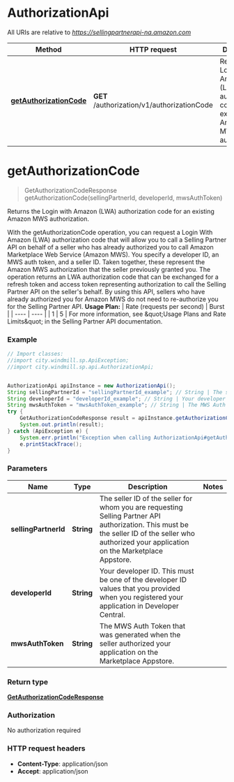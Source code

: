 # AuthorizationApi

All URIs are relative to *https://sellingpartnerapi-na.amazon.com*

Method | HTTP request | Description
------------- | ------------- | -------------
[**getAuthorizationCode**](AuthorizationApi.md#getAuthorizationCode) | **GET** /authorization/v1/authorizationCode | Returns the Login with Amazon (LWA) authorization code for an existing Amazon MWS authorization.


<a name="getAuthorizationCode"></a>
# **getAuthorizationCode**
> GetAuthorizationCodeResponse getAuthorizationCode(sellingPartnerId, developerId, mwsAuthToken)

Returns the Login with Amazon (LWA) authorization code for an existing Amazon MWS authorization.

With the getAuthorizationCode operation, you can request a Login With Amazon (LWA) authorization code that will allow you to call a Selling Partner API on behalf of a seller who has already authorized you to call Amazon Marketplace Web Service (Amazon MWS). You specify a developer ID, an MWS auth token, and a seller ID. Taken together, these represent the Amazon MWS authorization that the seller previously granted you. The operation returns an LWA authorization code that can be exchanged for a refresh token and access token representing authorization to call the Selling Partner API on the seller&#39;s behalf. By using this API, sellers who have already authorized you for Amazon MWS do not need to re-authorize you for the Selling Partner API.  **Usage Plan:**  | Rate (requests per second) | Burst | | ---- | ---- | | 1 | 5 |  For more information, see \&quot;Usage Plans and Rate Limits\&quot; in the Selling Partner API documentation.

### Example
```java
// Import classes:
//import city.windmill.sp.ApiException;
//import city.windmill.sp.api.AuthorizationApi;


AuthorizationApi apiInstance = new AuthorizationApi();
String sellingPartnerId = "sellingPartnerId_example"; // String | The seller ID of the seller for whom you are requesting Selling Partner API authorization. This must be the seller ID of the seller who authorized your application on the Marketplace Appstore.
String developerId = "developerId_example"; // String | Your developer ID. This must be one of the developer ID values that you provided when you registered your application in Developer Central.
String mwsAuthToken = "mwsAuthToken_example"; // String | The MWS Auth Token that was generated when the seller authorized your application on the Marketplace Appstore.
try {
    GetAuthorizationCodeResponse result = apiInstance.getAuthorizationCode(sellingPartnerId, developerId, mwsAuthToken);
    System.out.println(result);
} catch (ApiException e) {
    System.err.println("Exception when calling AuthorizationApi#getAuthorizationCode");
    e.printStackTrace();
}
```

### Parameters

Name | Type | Description  | Notes
------------- | ------------- | ------------- | -------------
 **sellingPartnerId** | **String**| The seller ID of the seller for whom you are requesting Selling Partner API authorization. This must be the seller ID of the seller who authorized your application on the Marketplace Appstore. |
 **developerId** | **String**| Your developer ID. This must be one of the developer ID values that you provided when you registered your application in Developer Central. |
 **mwsAuthToken** | **String**| The MWS Auth Token that was generated when the seller authorized your application on the Marketplace Appstore. |

### Return type

[**GetAuthorizationCodeResponse**](GetAuthorizationCodeResponse.md)

### Authorization

No authorization required

### HTTP request headers

 - **Content-Type**: application/json
 - **Accept**: application/json

